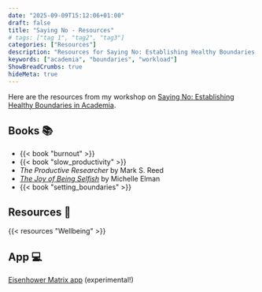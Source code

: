 ```yaml
---
date: "2025-09-09T15:12:06+01:00"
draft: false
title: "Saying No - Resources"
# tags: ["tag 1", "tag2", "tag3"]
categories: ["Resources"]
description: "Resources for Saying No: Establishing Healthy Boundaries in Academia workshop"
keywords: ["academia", "boundaries", "workload"]
ShowBreadCrumbs: true
hideMeta: true
---
```


Here are the resources from my workshop on [Saying No: Establishing Healthy Boundaries in Academia](../../saying-no/).

## Books 📚

- {{< book "burnout" >}}
- {{< book "slow_productivity" >}}
- _The Productive Researcher_ by Mark S. Reed
- [_The Joy of Being Selfish_](https://uk.bookshop.org/a/2760/9781787395978) by Michelle Elman
- {{< book "setting_boundaries" >}}

## Resources 🧭

{{< resources "Wellbeing" >}}

## App 💻

[Eisenhower Matrix app](https://luminous-chimera-8d3405.netlify.app) (experimental!)